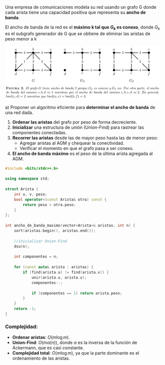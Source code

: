 Una empresa de comunicaciones modela su red usando un grafo $\text{G}$ donde cada arista tiene una capacidad positiva que representa su **ancho de banda**.

El ancho de banda de la red es el **máximo
$\text{k}$ tal que $G_k$ es conexo**, donde $G_k$ es el subgrafo generador de $\text{G}$ que se obtiene de eliminar las aristas de peso menor a $\text{k}$

![figura 2](/img/image%20copy%202.png)

a) Proponer un algoritmo eficiente para **determinar el ancho de banda** de una red dada.

1. **Ordenar las aristas** del grafo por peso de forma decreciente.
2. **Inicializar** una estructura de unión (Union-Find) para rastrear las componentes conectadas.
3. **Recorrer las aristas** desde las de mayor peso hasta las de menor peso:
   - Agregar aristas al AGM y chequear la conectividad.
   - Verificar el momento en que el grafo pasa a ser conexo.
4. **El ancho de banda máximo** es el peso de la última arista agregada al AGM.

```cpp
#include <bits/stdc++.h>

using namespace std;

struct Arista {
    int u, v, peso;
    bool operator<(const Arista& otra) const {
        return peso > otra.peso;
    }
};

int ancho_de_banda_maximo(vector<Arista>& aristas, int n) {
    sort(aristas.begin(), aristas.end());

    //inicializar Union-Find
    dsu(n);

    int componentes = n;

    for (const auto& arista : aristas) {
        if (find(arista.u) != find(arista.v)) {
            unir(arista.u, arista.v);
            componentes--;

            if (componentes == 1) return arista.peso;
        }
    }
    return -1;
}
```
### Complejidad:
- **Ordenar aristas**: $O(m \log m)$.
- **Union-Find**: $O(m \alpha(n))$, donde $\alpha$ es la inversa de la función de Ackermann, que es casi constante.
- **Complejidad total**: $O(m \log m)$, ya que la parte dominante es el ordenamiento de las aristas.